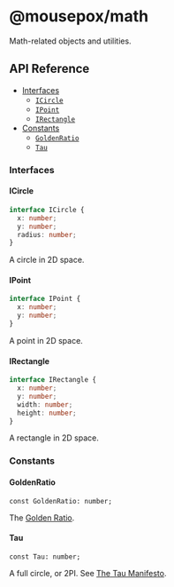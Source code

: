 # @mousepox/math

Math-related objects and utilities.

## API Reference

* [Interfaces](#interfaces)
  * [`ICircle`](#icircle)
  * [`IPoint`](#ipoint)
  * [`IRectangle`](#irectangle)
* [Constants](#constants)
  * [`GoldenRatio`](#goldenratio)
  * [`Tau`](#tau)

### Interfaces

#### ICircle

```ts
interface ICircle {
  x: number;
  y: number;
  radius: number;
}
```

A circle in 2D space.

#### IPoint

```ts
interface IPoint {
  x: number;
  y: number;
}
```

A point in 2D space.

#### IRectangle

```ts
interface IRectangle {
  x: number;
  y: number;
  width: number;
  height: number;
}
```

A rectangle in 2D space.

### Constants

#### GoldenRatio

`const GoldenRatio: number;`

The [Golden Ratio](https://en.wikipedia.org/wiki/Golden_ratio).

#### Tau

`const Tau: number;`

A full circle, or 2PI. See [The Tau Manifesto](https://tauday.com/).
